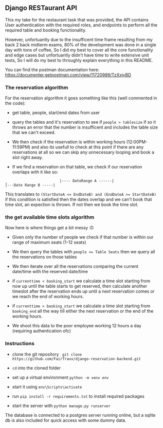 ## Django RESTaurant API

This my take for the restaurant task that was provided, the API contains User authentication with the required roles, and endpoints to perform all the required table and booking functionality.

However, unfortuantly due to the insufficent time frame resulting from my back 2 back midterm exams, 80% of the development was done in a single day with tons of coffee, So I did my best to cover all the core functionality and edge cases but unfortuantly didn't have time to write extensive unit tests, So I will do my best to throughly explain everything in this README.

You can find the postman documentation here: https://documenter.getpostman.com/view/11720989/TzXxjyBD

### The reservation algorithm 

For the reservation algorithm it goes something like this (well commented in the code):

- get table, people, start/end dates from user

- query the tables and it's reservation to see if `people > tablesize` if so it throws an error that the number is insufficent and includes the table size that we can't exceed.

- We then check if the reservation is within working hours (12:00PM-11:59PM) and also its usefull to check at this point if there are any reservations at all so we can skip any unnecessary looping and book a slot right away.

- If we find a reservation on that table, we check if our reservation overlaps with it like so: 

```
_                        |---- DateRange A ------|
|---Date Range B -----| 
```
 This translates to `(StartDateA <= EndDateB) and (EndDateA >= StartDateB)` if this condition is satisfied then the dates overlap and we can't book that time slot, an expection is thrown. If not then we book the time slot.

 ### the get available time slots algorithm

 Now here is where things get a bit messy :D

 - Given only the number of people we check if that number is within our range of maximum seats (1-12 seats)

 - We then query the tables with `people <= Table Seats` then we query all the reservations on those tables

 - We then iterate over all the reservations comparing the current date/time with the reserved date/time

 - if `currenttime < booking_start` we calculate a time slot starting from now up until the table starts to get reserved, then calculate another timeslot after the reservation ends up until a next reservation comes or we reach the end of working hours.

 - if `currenttime > booking_start` we calculate a time slot starting from `booking_end` all the way till either the next reservation or the end of the working hours.

 - We shoot this data to the poor employee working 12 hours a day (requiring authentication ofc)

### Instructions

- clone the git repository ` git clone https://github.com/FairTraxx/django-reservation-backend.git`

- `cd` into the cloned folder

- set up a virtual environment `python -m venv env`

- start it using `env\Scripts\activate`

- run `pip install -r requirements.txt` to install required packages

- start the server with `python manage.py runserver`

The database is connected to a postgres server running online, but a sqlite db is also included for quick access with some dummy data.


